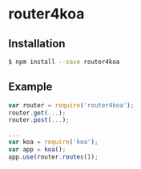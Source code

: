 # router4koa

## Installation

```bash
$ npm install --save router4koa
```

## Example

```js
var router = require('router4koa');
router.get(...);
router.post(...);

...
var koa = require('koa');
var app = koa();
app.use(router.routes());
```
